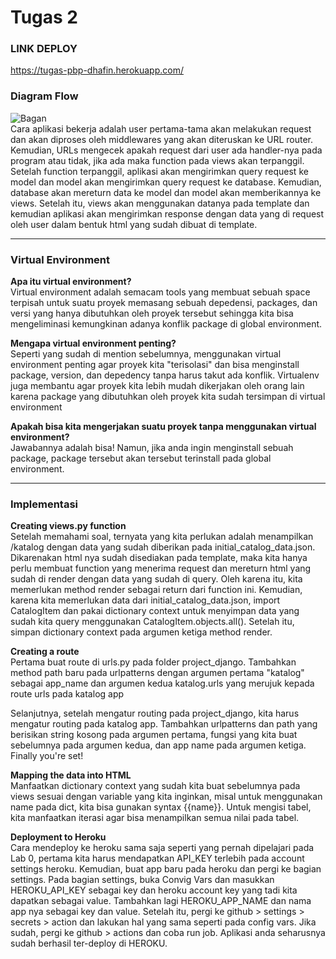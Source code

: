 # Tugas 2
### LINK DEPLOY
https://tugas-pbp-dhafin.herokuapp.com/

### Diagram Flow
![Bagan](https://user-images.githubusercontent.com/87629796/189527134-db461640-dc8d-49ef-a47c-86b4e52c041c.png) 
<br>
Cara aplikasi bekerja adalah user pertama-tama akan melakukan request dan akan diproses oleh middlewares yang akan diteruskan ke URL router. Kemudian, URLs mengecek apakah request dari user ada handler-nya pada program atau tidak, jika ada maka function pada views akan terpanggil. Setelah function terpanggil, aplikasi akan mengirimkan query request ke model dan model akan mengirimkan query request ke database. Kemudian, database akan mereturn data ke model dan model akan memberikannya ke views. Setelah itu, views akan menggunakan datanya pada template dan kemudian aplikasi akan mengirimkan response dengan data yang di request oleh user dalam bentuk html yang sudah dibuat di template.
<br>
<hr>

### Virtual Environment
**Apa itu virtual environment?** 
<br>
Virtual environment adalah semacam tools yang membuat sebuah space terpisah untuk suatu proyek memasang sebuah depedensi, packages, dan versi yang hanya dibutuhkan oleh proyek tersebut sehingga kita bisa mengeliminasi kemungkinan adanya konflik package di global environment. 

**Mengapa virtual environment penting?**
<br>
Seperti yang sudah di mention sebelumnya, menggunakan virtual environment penting agar proyek kita "terisolasi" dan bisa menginstall package, version, dan depedency tanpa harus takut ada konflik. Virtualenv juga membantu agar proyek kita lebih mudah dikerjakan oleh orang lain karena package yang dibutuhkan oleh proyek kita sudah tersimpan di virtual environment

**Apakah bisa kita mengerjakan suatu proyek tanpa menggunakan virtual environment?**
<br>
Jawabannya adalah bisa! Namun, jika anda ingin menginstall sebuah package, package tersebut akan tersebut terinstall pada global environment.
<br>
<hr>

### Implementasi
**Creating views.py function**
<br>
Setelah memahami soal, ternyata yang kita perlukan adalah menampilkan /katalog dengan data yang sudah diberikan pada initial_catalog_data.json. Dikarenakan html nya sudah disediakan pada template, maka kita hanya perlu membuat function yang menerima request dan mereturn html yang sudah di render dengan data yang sudah di query. Oleh karena itu, kita memerlukan method render sebagai return dari function ini. Kemudian, karena kita memerlukan data dari initial_catalog_data.json, import CatalogItem dan pakai dictionary context untuk menyimpan data yang sudah kita query menggunakan CatalogItem.objects.all(). Setelah itu, simpan dictionary context pada argumen ketiga method render.
<br>

**Creating a route**
<br>
Pertama buat route di urls.py pada folder project_django. Tambahkan method path baru pada urlpatterns dengan argumen pertama "katalog" sebagai app_name dan argumen kedua katalog.urls yang merujuk kepada route urls pada katalog app
<br>

Selanjutnya, setelah mengatur routing pada project_django, kita harus mengatur routing pada katalog app. Tambahkan urlpatterns dan path yang berisikan string kosong pada argumen pertama, fungsi yang kita buat sebelumnya pada argumen kedua, dan app name pada argumen ketiga. Finally you're set!
<br>

**Mapping the data into HTML**
<br>
Manfaatkan dictionary context yang sudah kita buat sebelumnya pada views sesuai dengan variable yang kita inginkan, misal untuk menggunakan name pada dict, kita bisa gunakan syntax {{name}}. Untuk mengisi tabel, kita manfaatkan iterasi agar bisa menampilkan semua nilai pada tabel.
<br>

**Deployment to Heroku**
<br>
Cara mendeploy ke heroku sama saja seperti yang pernah dipelajari pada Lab 0, pertama kita harus mendapatkan API_KEY terlebih pada account settings heroku. Kemudian, buat app baru pada heroku dan pergi ke bagian settings. Pada bagian settings, buka Convig Vars dan masukkan HEROKU_API_KEY sebagai key dan heroku account key yang tadi kita dapatkan sebagai value. Tambahkan lagi HEROKU_APP_NAME dan nama app nya sebagai key dan value. Setelah itu, pergi ke github > settings > secrets > action dan lakukan hal yang sama seperti pada config vars. Jika sudah, pergi ke github > actions dan coba run job. Aplikasi anda seharusnya sudah berhasil ter-deploy di HEROKU.
